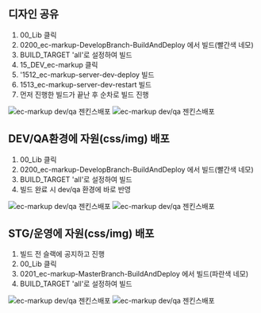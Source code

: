 ## 디자인 공유

  1. 00_Lib 클릭
  2. 0200_ec-markup-DevelopBranch-BuildAndDeploy 에서 빌드(빨간색 네모)
  3. BUILD_TARGET 'all'로 설정하여 빌드
  4. 15_DEV_ec-markup 클릭
  5. '1512_ec-markup-server-dev-deploy 빌드
  6. 1513_ec-markup-server-dev-restart 빌드
  7. 먼저 진행한 빌드가 끝난 후 순차로 빌드 진행

  ![ec-markup dev/qa 젠킨스배포](../img/doc/build3.jpg "")
  ![ec-markup dev/qa 젠킨스배포](../img/doc/build6.jpg "")


## DEV/QA환경에 자원(css/img) 배포

  1. 00_Lib 클릭
  2. 0200_ec-markup-DevelopBranch-BuildAndDeploy 에서 빌드(빨간색 네모)
  3. BUILD_TARGET 'all'로 설정하여 빌드
  4. 빌드 완료 시 dev/qa 환경에 바로 반영

  ![ec-markup dev/qa 젠킨스배포](../img/doc/build3.jpg "")
  ![ec-markup dev/qa 젠킨스배포](../img/doc/build4.jpg "")


## STG/운영에 자원(css/img) 배포

  1. 빌드 전 슬랙에 공지하고 진행
  2. 00_Lib 클릭
  3. 0201_ec-markup-MasterBranch-BuildAndDeploy 에서 빌드(파란색 네모)
  4. BUILD_TARGET 'all'로 설정하여 빌드


  ![ec-markup dev/qa 젠킨스배포](../img/doc/build3.jpg "")
  ![ec-markup dev/qa 젠킨스배포](../img/doc/build5.jpg "")
